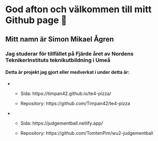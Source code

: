 # God afton och välkommen till mitt Github page 👋
## Mitt namn är Simon Mikael Ågren
### Jag studerar för tillfället på Fjärde året av Nordens TeknikerInstituts teknikutbildning i Umeå

#### Detta är projekt jag gjort eller medverkat i under detta år:

<ul>
  <li>
    <ul>
      <li>
      <p>Sida: https://timpan42.github.io/te4-pizza/</p>
      </li>
      <li>
      <p>Repository: https://github.com/Timpan42/te4-pizza</p>
      </li>
    </ul>
  </li>
  <li>
    <ul>
      <li>
      <p>Sida: https://judgementball.netlify.app/</p>
      </li>
      <li>
      <p>Repository: https://github.com/TomtenPim/wu2-judgementball</p>
      </li>
    </ul>
  </li>
</ul>




<!--
**TomtenPim/TomtenPim** is a ✨ _special_ ✨ repository because its `README.md` (this file) appears on your GitHub profile.

Here are some ideas to get you started:

- 🔭 I’m currently working on ...
- 🌱 I’m currently learning ...
- 👯 I’m looking to collaborate on ...
- 🤔 I’m looking for help with ...
- 💬 Ask me about ...
- 📫 How to reach me: ...
- 😄 Pronouns: ...
- ⚡ Fun fact: ...
-->
